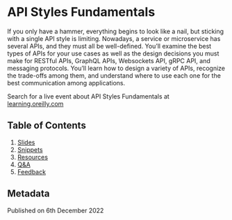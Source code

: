 # API Styles Fundamentals

If you only have a hammer, everything begins to look like a nail, but sticking with a single API style is limiting. Nowadays, a service or microservice has several APIs, and they must all be well-defined. You’ll examine the best types of APIs for your use cases as well as the design decisions you must make for RESTful APIs, GraphQL APIs, Websockets API, gRPC API, and messaging protocols. You’ll learn how to design a variety of APIs, recognize the trade-offs among them, and understand where to use each one for the best communication among applications. 

Search for a live event about API Styles Fundamentals at [learning.oreilly.com](https://learning.oreilly.com/live-events/api-styles-fundamentals/0636920078591/)

## Table of Contents

1. [Slides](slides/API_Styles_Fundamentals.pdf)
1. [Snippets](docs/snippets.md)
1. [Resources](docs/resources.md)
1. [Q&A](docs/q&a.md)
1. [Feedback](docs/feedback.md)

## Metadata

Published on 6th December 2022
